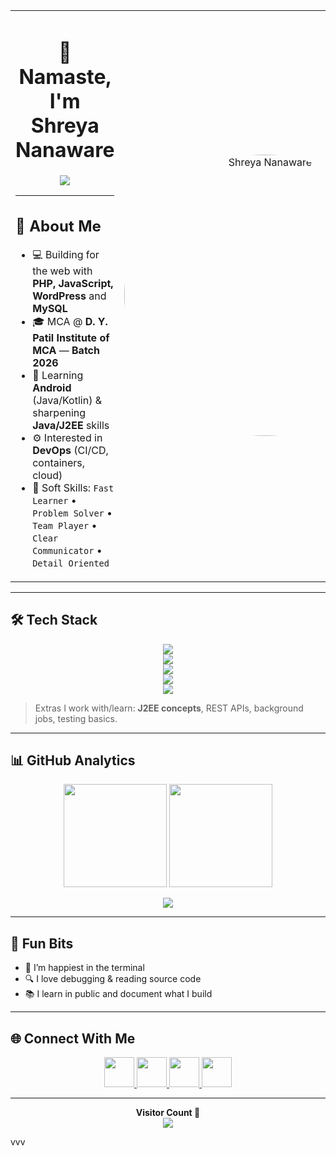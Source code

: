 <table>
<tr>
<td width="60%">

<h1 align="center"> 🙏 Namaste, I'm Shreya Nanaware </h1>

<p align="center">
  <img src="https://readme-typing-svg.herokuapp.com?font=Fira+Code&weight=600&size=22&pause=1000&center=true&vCenter=true&width=700&lines=Tech+Enthusiast+%7C+PHP+%7C+JavaScript+%7C+Java;DevOps+learner+%7C+AWS+%7C+Docker+%7C+Jenkins;Android+%28Java%2FKotlin%29+%7C+WordPress+Developer;Always+learning%2C+building%2C+and+shipping+%F0%9F%9A%80">
</p>

---

## 🌟 About Me
- 💻 Building for the web with **PHP, JavaScript, WordPress** and **MySQL**
- 🎓 MCA @ **D. Y. Patil Institute of MCA** — **Batch 2026**
- 📱 Learning **Android** (Java/Kotlin) & sharpening **Java/J2EE** skills
- ⚙️ Interested in **DevOps** (CI/CD, containers, cloud)
- 🧠 Soft Skills: `Fast Learner` • `Problem Solver` • `Team Player` • `Clear Communicator` • `Detail Oriented`

</td>
<td width="40%" align="center">

<!-- Upload your image as profile.jpg in repo -->
<img src="profile.jpg" alt="Shreya Nanaware" width="450" style="border-radius:50%;"/>

</td>
</tr>
</table>

---

## 🛠️ Tech Stack 
<p align="center">

  <!-- Programing Languages -->
  <img src="https://skillicons.dev/icons?i=php,js,java,python&theme=dark" />

  <br/>

  <!-- Web / Frameworks -->
  <img src="https://skillicons.dev/icons?i=html5,css,wordpress,react,nodejs&theme=dark" />

  <!-- Databases -->
  <br/>
  <img src="https://skillicons.dev/icons?i=mysql,sqlite&theme=dark" />

  <br/>

  <!-- DevOps / Cloud / OS -->
  <img src="https://skillicons.dev/icons?i=aws,azure,git,github,docker,jenkins,linux&theme=dark" />

  <br/>

  <!-- Mobile / IDEs -->
  <img src="https://skillicons.dev/icons?i=androidstudio,eclipse&theme=dark" />

</p>

> Extras I work with/learn: **J2EE concepts**, REST APIs, background jobs, testing basics.

---

## 📊 GitHub Analytics
<p align="center">
  <img src="https://github-readme-stats.vercel.app/api?username=ShreyaNanaware&show_icons=true&hide_border=true&theme=tokyonight" height="165" />
  <img src="https://streak-stats.demolab.com?user=ShreyaNanaware&theme=tokyonight&hide_border=true" height="165" />
</p>

<p align="center">
  <img src="https://github-readme-activity-graph.vercel.app/graph?username=ShreyaNanaware&theme=react-dark&hide_border=true" />
</p>

---

## 🧠 Fun Bits
- 🐧 I’m happiest in the terminal  
- 🔍 I love debugging & reading source code  
- 📚 I learn in public and document what I build  

---

## 🌐 Connect With Me 
<p align="center">
  <a href="https://www.linkedin.com/in/shreya-nanaware-925922200/" target="_blank">
    <img src="https://skillicons.dev/icons?i=linkedin&theme=dark" width="48" height="48" />
  </a>
  <a href="https://www.instagram.com/shreyananaware/" target="_blank">
    <img src="https://skillicons.dev/icons?i=instagram&theme=dark" width="48" height="48" />
  </a>
  <a href="https://x.com/Your_Twitter_Handle" target="_blank">
    <img src="https://skillicons.dev/icons?i=twitter&theme=dark" width="48" height="48" />
  </a>
  <a href="mailto:Shreyananaware1942@gmail.com">
    <img src="https://skillicons.dev/icons?i=gmail&theme=dark" width="48" height="48" />
  </a>
</p>

---

<p align="center">
  <b>Visitor Count 👀</b><br/>
  <img src="https://profile-counter.glitch.me/ShreyaNanaware/count.svg"/>
</p>
vvv

